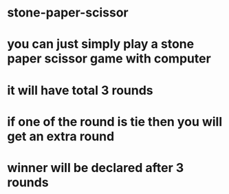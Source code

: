 # stone-paper-scissor
# you can just simply play a stone paper scissor game with computer
# it will have total 3 rounds 
# if one of the round is tie then you will get an extra round
# winner will be declared after 3 rounds
